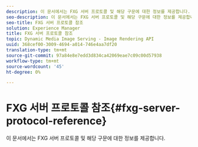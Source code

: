 ```yaml
---
description: 이 문서에서는 FXG 서버 프로토콜 및 해당 구문에 대한 정보를 제공합니다.
seo-description: 이 문서에서는 FXG 서버 프로토콜 및 해당 구문에 대한 정보를 제공합니다.
seo-title: FXG 서버 프로토콜 참조
solution: Experience Manager
title: FXG 서버 프로토콜 참조
topic: Dynamic Media Image Serving - Image Rendering API
uuid: 368cef00-3009-4694-a014-746e4aa7df20
translation-type: tm+mt
source-git-commit: 97a84e8e7edd3d834ca42069eae7c09c00d57938
workflow-type: tm+mt
source-wordcount: '45'
ht-degree: 0%

---
```



# FXG 서버 프로토콜 참조{#fxg-server-protocol-reference}

이 문서에서는 FXG 서버 프로토콜 및 해당 구문에 대한 정보를 제공합니다.

